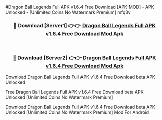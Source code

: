 #Dragon Ball Legends Full APK v1.6.4 Free Download [APK-MOD] - APK Unlocked - [Unlimited Coins No Watermark Premium] mfq3v



<div align="center">

<h3>🔴 Download [Server1] 👉👉 <a href="https://momento.my/?title=Dragon_Ball_Legends_Full_APK_v1.6.4_Free_Download">Dragon Ball Legends Full APK v1.6.4 Free Download Mod Apk</a></h3><br>

<h3>🔴 Download [Server2] 👉👉 <a href="https://momento.my/?title=Dragon_Ball_Legends_Full_APK_v1.6.4_Free_Download">Dragon Ball Legends Full APK v1.6.4 Free Download Mod Apk</a></h3>
</div>



Download Dragon Ball Legends Full APK v1.6.4 Free Download beta APK Unlocked

Free Dragon Ball Legends Full APK v1.6.4 Free Download beta APK Unlocked [Unlimited Coins No Watermark Premium]

Download Dragon Ball Legends Full APK v1.6.4 Free Download beta APK Unlocked [Unlimited Coins No Watermark Premium] Mod For Android
